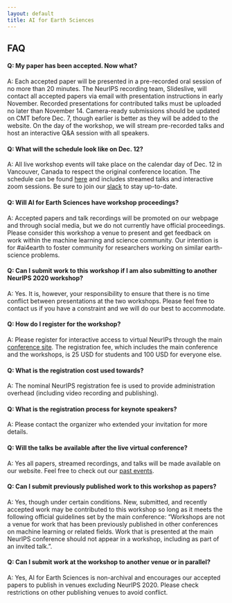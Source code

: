 ```yaml
---
layout: default
title: AI for Earth Sciences
--- 
```


## FAQ

#### Q: My paper has been accepted. Now what?   
A: Each accepted paper will be presented in a pre-recorded oral session of no more than 20 minutes.  The NeurIPS recording team, Slideslive, will contact all accepted papers via email with presentation instructions in early November. Recorded presentations for contributed talks must be uploaded no later than November 14. Camera-ready submissions should be updated on CMT before Dec. 7, though earlier is better as they will be added to the website. On the day of the workshop, we will stream pre-recorded talks and host an interactive Q&A session with all speakers. 

#### Q: What will the schedule look like on Dec. 12?   
A: All live workshop events will take place on the calendar day of Dec. 12 in Vancouver, Canada to respect the original conference location. The schedule can be found [here](https://ai4earthscience.github.io/neurips-2020-workshop/schedule) and includes streamed talks and interactive zoom sessions.  Be sure to join our [slack](https://join.slack.com/t/ai4earth/shared_invite/zt-jkg0i982-VYRAd0HbjCG_6970Hcqfwg) to stay up-to-date.   

#### Q: Will AI for Earth Sciences have workshop proceedings?   
A: Accepted papers and talk recordings will be promoted on our webpage and through social media, but we do not currently have official proceedings. Please consider this workshop a venue to present and get feedback on work within the machine learning and science community. Our intention is for #ai4earth to foster community for researchers working on similar earth-science problems.    

#### Q: Can I submit work to this workshop if I am also submitting to another NeurIPS 2020 workshop?  
A: Yes. It is, however, your responsibility to ensure that there is no time conflict between presentations at the two workshops.   Please feel free to contact us if you have a constraint and we will do our best to accommodate. 

#### Q: How do I register for the workshop?   
A: Please register for interactive access to virtual NeurIPs through the main [conference site](https://nips.cc/Register/view-registration). The registration fee, which includes the main conference and the workshops, is 25 USD for students and 100 USD for everyone else.   

#### Q: What is the registration cost used towards?    
A: The nominal NeurIPS registration fee is used to provide administration overhead (including video recording and publishing).   

#### Q: What is the registration process for keynote speakers?  
A: Please contact the organizer who extended your invitation for more details.   

#### Q: Will the talks be available after the live virtual conference?   
A: Yes all papers, streamed recordings, and talks will be made available on our website. Feel free to check out our [past events](https://ai4earthscience.github.io/neurips-2020-workshop/past_events.html).   

#### Q: Can I submit previously published work to this workshop as papers?  
A: Yes, though under certain conditions. New, submitted, and recently accepted work may be contributed to this workshop so long as it meets the following official guidelines set by the main conference:  “Workshops are not a venue for work that has been previously published in other conferences on machine learning or related fields. Work that is presented at the main NeurIPS conference should not appear in a workshop, including as part of an invited talk.”.   

#### Q: Can I submit work at the workshop to another venue or in parallel?   
A: Yes, AI for Earth Sciences is non-archival and encourages our accepted papers to publish in venues excluding NeurIPS 2020. Please check restrictions on other publishing venues to avoid conflict.   



